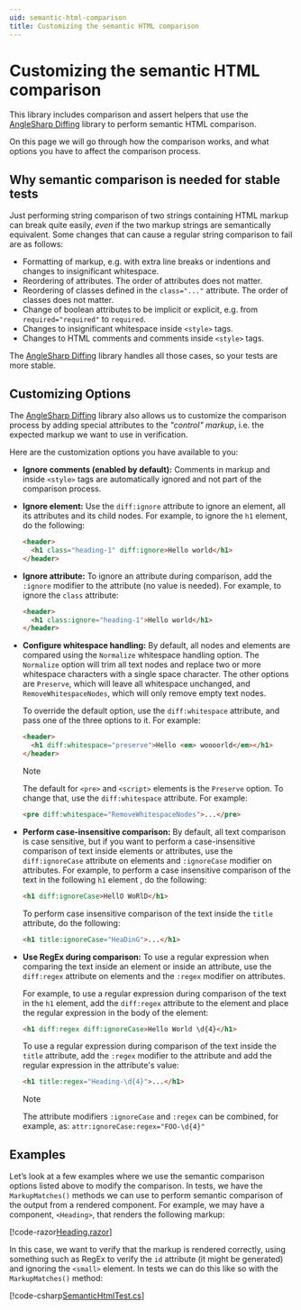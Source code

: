 ```yaml
---
uid: semantic-html-comparison
title: Customizing the semantic HTML comparison
---
```


# Customizing the semantic HTML comparison

This library includes comparison and assert helpers that use the [AngleSharp Diffing](https://github.com/AngleSharp/AngleSharp.Diffing/) library to perform semantic HTML comparison.

On this page we will go through how the comparison works, and what options you have to affect the comparison process.

## Why semantic comparison is needed for stable tests

Just performing string comparison of two strings containing HTML markup can break quite easily, _even_ if the two markup strings are semantically equivalent. Some changes that can cause a regular string comparison to fail are as follows:

- Formatting of markup, e.g. with extra line breaks or indentions and changes to insignificant whitespace.
- Reordering of attributes. The order of attributes does not matter.
- Reordering of classes defined in the `class="..."` attribute. The order of classes does not matter.
- Change of boolean attributes  to be implicit or explicit, e.g. from `required="required"` to `required`.
- Changes to insignificant whitespace inside `<style>` tags.
- Changes to HTML comments and comments inside `<style>` tags.

The [AngleSharp Diffing](https://github.com/AngleSharp/AngleSharp.Diffing/) library handles all those cases, so your tests are more stable.

## Customizing Options

The [AngleSharp Diffing](https://github.com/AngleSharp/AngleSharp.Diffing/) library also allows us to customize the comparison process by adding special attributes to the _"control" markup_, i.e. the expected markup we want to use in verification.

Here are the customization options you have available to you:

- **Ignore comments (enabled by default):** Comments in markup and inside `<style>` tags are automatically ignored and not part of the comparison process.

- **Ignore element:** Use the `diff:ignore` attribute to ignore an element, all its attributes and its child nodes. For example, to ignore the `h1` element, do the following:

  ```html
  <header>
    <h1 class="heading-1" diff:ignore>Hello world</h1>
  </header>
  ```

- **Ignore attribute:** To ignore an attribute during comparison, add the `:ignore` modifier to the attribute (no value is needed). For example, to ignore the `class` attribute:

  ```html
  <header>
    <h1 class:ignore="heading-1">Hello world</h1>
  </header>
  ```

- **Configure whitespace handling:** By default, all nodes and elements are compared using the `Normalize` whitespace handling option. The `Normalize` option will trim all text nodes and replace two or more whitespace characters with a single space character. The other options are `Preserve`, which will leave all whitespace unchanged, and `RemoveWhitespaceNodes`, which will only remove empty text nodes.

  To override the default option, use the `diff:whitespace` attribute, and pass one of the three options to it. For example:

  ```html
  <header>
    <h1 diff:whitespace="preserve">Hello <em> woooorld</em></h1>
  </header>
  ```

  > [!NOTE]
  > The default for `<pre>` and `<script>` elements is the `Preserve` option. To change that, use the `diff:whitespace` attribute. For example:

  ```html
  <pre diff:whitespace="RemoveWhitespaceNodes">...</pre>
  ```

- **Perform case-insensitive comparison:** By default, all text comparison is case sensitive, but if you want to perform a case-insensitive comparison of text inside elements or attributes, use the `diff:ignoreCase` attribute on elements and `:ignoreCase` modifier on attributes. For example, to perform a case insensitive comparison of the text in the following `h1` element , do the following:

  ```html
  <h1 diff:ignoreCase>HellO WoRlD</h1>
  ```

  To perform case insensitive comparison of the text inside the `title` attribute, do the following:

  ```html
  <h1 title:ignoreCase="HeaDinG">...</h1>
  ```

- **Use RegEx during comparison:** To use a regular expression when comparing the text inside an element or inside an attribute, use the `diff:regex` attribute on elements and the `:regex` modifier on attributes.

  For example, to use a regular expression during comparison of the text in the `h1` element, add the `diff:regex` attribute to the element and place the regular expression in the body of the element:

  ```html
  <h1 diff:regex diff:ignoreCase>Hello World \d{4}</h1>
  ```

  To use a regular expression during comparison of the text inside the `title` attribute, add the `:regex` modifier to the attribute and add the regular expression in the attribute's value:

  ```html
  <h1 title:regex="Heading-\d{4}">...</h1>
  ```

  > [!NOTE] 
  > The attribute modifiers `:ignoreCase` and `:regex` can be combined, for example, as: `attr:ignoreCase:regex="FOO-\d{4}"`

## Examples

Let’s look at a few examples where we use the semantic comparison options listed above to modify the comparison. In tests, we have the `MarkupMatches()` methods we can use to perform semantic comparison of the output from a rendered component. For example, we may have a component, `<Heading>`, that renders the following markup:

[!code-razor[Heading.razor](../../../samples/components/Heading.razor)]   

In this case, we want to verify that the markup is rendered correctly, using something such as RegEx to verify the `id` attribute (it might be generated) and ignoring the `<small>` element.  In tests we can do this like so with the `MarkupMatches()` method:

[!code-csharp[SemanticHtmlTest.cs](../../../samples/tests/xunit/SemanticHtmlTest.cs#L16-L29)]